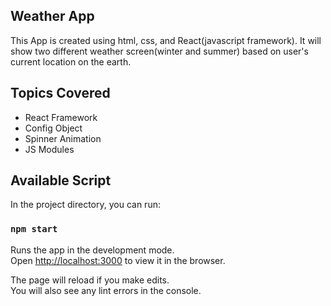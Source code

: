## Weather App

This App is created using html, css, and React(javascript framework).
It will show two different weather screen(winter and summer) based on user's current location on the earth.

## Topics Covered

- React Framework
- Config Object
- Spinner Animation
- JS Modules

## Available Script

In the project directory, you can run:

### `npm start`

Runs the app in the development mode.<br />
Open [http://localhost:3000](http://localhost:3000) to view it in the browser.

The page will reload if you make edits.<br />
You will also see any lint errors in the console.
